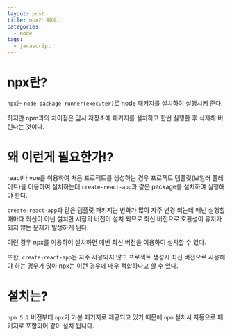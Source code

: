 ```yaml
---
layout: post
title: npx가 뭐여..
categories:
  - node
tags:
  - javascript
---
```

# npx란?

`npx`는 `node package runner(executer)`로 node 패키지를 설치하여 실행시켜 준다.

하지만 npm과의 차이점은 임시 저장소에 패키지를 설치하고 한번 실행한 후 삭제해 버린다는 것이다.

# 왜 이런게 필요한가!?

react나 vue를 이용하여 처음 프로젝트를 생성하는 경우 프로젝트 템플릿(보일러 플레이트)을 이용하여 설치하는데 `create-react-app`과 같은 package를 설치하여 실행해야 한다.

`create-react-app`과 같은 템플릿 패키지는 변화가 많아 자주 변경 되는데 매번 실행할때마다 최신이 아닌 설치한 시점의 버전이 설치 되므로 최신 버전으로 호환성이 유지가 되지 않는 문제가 발생하게 된다.

이런 경우 npx를 이용하여 설치하면 매번 최신 버전을 이용하여 설치할 수 있다.

또한, `create-react-app`은 자주 사용되지 않고 프로젝트 생성시 최신 버전으로 사용해야 하는 경우가 많아 npx는 이런 경우에 매우 적합하다고 할 수 있다.

# 설치는?

`npm 5.2` 버전부터 `npx`가 기본 패키지로 제공되고 있기 때문에 `npm` 설치시 자동으로 패키지로 포함되어 같이 설치 됩니다.

